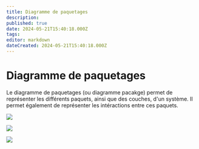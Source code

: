 ```yaml
---
title: Diagramme de paquetages
description: 
published: true
date: 2024-05-21T15:40:18.000Z
tags: 
editor: markdown
dateCreated: 2024-05-21T15:40:18.000Z
---
```


# Diagramme de paquetages

Le diagramme de paquetages (ou diagramme pacakge) permet de représenter les différents paquets, ainsi que des couches, d'un système. Il permet également de représenter les intéractions entre ces paquets.

[![](https://wiki.akipe.fr///uploads/images/gallery/2022-10/scaled-1680-/teLhAHwTmPuc3rl6-image-1664960353614.png)](https://wiki.akipe.fr///uploads/images/gallery/2022-10/teLhAHwTmPuc3rl6-image-1664960353614.png)

<div drawio-diagram="103"><img src="https://wiki.akipe.fr///uploads/images/drawio/2022-10/eNixFUaTTwBOQGjY-drawing-5-1664960333.png"></div>

[![](https://wiki.akipe.fr///uploads/images/gallery/2022-10/scaled-1680-/8vhgZ3VbggUBdRrn-image-1664960400386.png)](https://wiki.akipe.fr///uploads/images/gallery/2022-10/8vhgZ3VbggUBdRrn-image-1664960400386.png)
